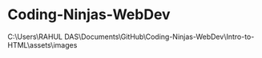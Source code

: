 # Coding-Ninjas-WebDev
C:\Users\RAHUL DAS\Documents\GitHub\Coding-Ninjas-WebDev\Intro-to-HTML\assets\images